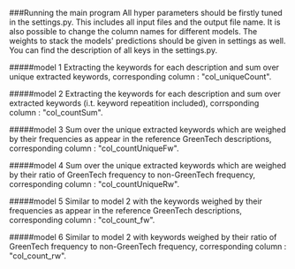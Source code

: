 
 ###Running the main program
All hyper parameters should be firstly tuned in the settings.py.
This includes all input files and the output file name. 
It is also possible to change the column names for different 
models. The weights to stack the models' predictions should be 
given in settings as well. You can find the description of all 
keys in the settings.py.

#####model 1
Extracting the keywords for each description and sum over unique 
extracted keywords, corresponding column : "col_uniqueCount".

#####model 2
Extracting the keywords for each description and sum over 
extracted keywords (i.t. keyword repeatition included), corrsponding
column : "col_countSum".

#####model 3
Sum over the unique extracted keywords which are weighed by 
their frequencies as appear in the reference GreenTech 
descriptions, corresponding column : "col_countUniqueFw".

#####model 4
Sum over the unique extracted keywords which are weighed by 
their ratio of GreenTech frequency to non-GreenTech frequency,
corresponding column : "col_countUniqueRw".

#####model 5
Similar to model 2 with the keywords weighed by 
their frequencies as appear in the reference GreenTech 
descriptions, corresponding column : "col_count_fw".

#####model 6
Similar to model 2 with keywords weighed by 
their ratio of GreenTech frequency to non-GreenTech frequency,
corresponding column : "col_count_rw".
